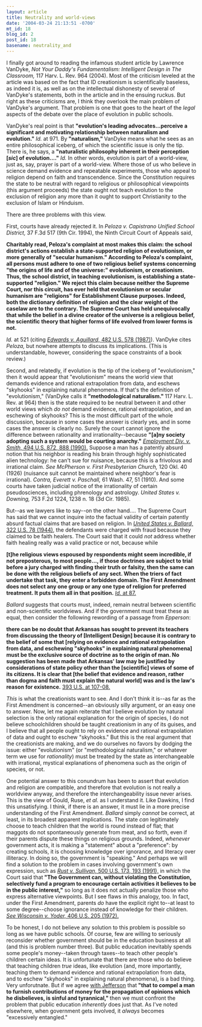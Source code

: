 ```yaml
---
layout: article
title: Neutrality and world-views
date: '2004-03-24 21:13:51 -0700'
mt_id: 18
blog_id: 2
post_id: 18
basename: neutrality_and
---
```

I finally got around to reading the infamous student article by Lawrence VanDyke, <i>Not Your Daddy's Fundamentalism: Intelligent Design in The Classroom,</i> 117 Harv. L. Rev. 964 (2004). Most of the criticism leveled at the article was based on the fact that ID creationism is scientifically baseless, as indeed it is, as well as on the intellectual dishonesty of several of VanDyke's statements, both in the article and in the ensuing ruckus. But right as these criticisms are, I think they overlook the main problem of VanDyke's argument. That problem is one that goes to the heart of the <i>legal</i> aspects of the debate over the place of evolution in public schools.

<!--more-->

VanDyke's real point is that <b>"evolution's leading advocates...perceive a significant and motivating relationship between naturalism and evolution." </b><i>Id.</i> at 971. By<b> "naturalism," </b>VanDyke means what he sees as an entire philosophical iceberg, of which the scientific issue is only the tip. There is, he says, a <b>"naturalistic philosophy inherent in their perception [<i>sic</i>] of evolution...." </b><i>Id.</i> In other words, evolution is part of a world-view, just as, say, prayer is part of a world-view. Where those of us who believe in science demand evidence and repeatable experiments, those who appeal to religion depend on faith and transcendence. Since the Constitution requires the state to be neutral with regard to religious or philosophical viewpoints (this argument proceeds) the state ought not teach evolution to the exclusion of religion any more than it ought to support Christianity to the exclusion of Islam or Hinduism.
 
There are three problems with this view. 
 
First, courts have already rejected it. In <i>Peloza v. Capistrano Unified School District,</i> 37 F.3d 517 (9th Cir. 1994), the Ninth Circuit Court of Appeals said, <b>

Charitably read, Peloza's complaint at most makes this claim: the school district's actions establish a state-supported religion of evolutionism, or more generally of "secular humanism." According to Peloza's complaint, all persons must adhere to one of two religious belief systems concerning "the origins of life and of the universe:" evolutionism, or creationism. Thus, the school district, in teaching evolutionism, is establishing a state-supported "religion." We reject this claim because neither the Supreme Court, nor this circuit, has ever held that evolutionism or secular humanism are "religions" for Establishment Clause purposes. Indeed, both the dictionary definition of religion and the clear weight of the caselaw are to the contrary. The Supreme Court has held unequivocally that while the belief in a divine creator of the universe is a religious belief, the scientific theory that higher forms of life evolved from lower forms is not.</b>

<i>Id.</i> at 521 (citing <i><a href="http://caselaw.lp.findlaw.com/scripts/getcase.pl?navby=case&court=us&vol=482&page=578">Edwards v. Aguillard,</i> 482 U.S. 578 (1987)</a>). VanDyke cites <i>Peloza,</i> but nowhere attempts to discuss its implications. (This is understandable, however, considering the space constraints of a book review.)
 
Second, and relatedly, if evolution is the tip of the iceberg of "evolutionism," then it would appear that "evolutionism" means the world view that demands evidence and rational extrapolation from data, and eschews "skyhooks" in explaining natural phenomena. If that's the definition of "evolutionism," (VanDyke calls it <b>"methodological naturalism." </b>117 Harv. L. Rev. at 964) then is the state required to be neutral between it and other world views which <i>do not</i> demand evidence, rational extrapolation, and an eschewing of skyhooks? This is the most difficult part of the whole discussion, because in some cases the answer is clearly yes, and in some cases the answer is clearly no. Surely the court cannot ignore the difference between rationality and irrationality--because <b>"[a]ny society adopting such a system would be courting anarchy."</b> <i> <a href="http://caselaw.lp.findlaw.com/scripts/getcase.pl?court=us&vol=494&invol=872#888">Employment Div. v. Smith,</i> 494 U.S. 872, 888 (1990).</a> Suppose a man has a patently absurd notion that his neighbor is reading his brain through highly sophisticated alien technology: he can't sue for nuisance, because this is a frivolous and irrational claim. <i>See McPherson v. First Presbyterian Church,</i> 120 Okl. 40 (1926) (nuisance suit cannot be maintained where neighbor's fear is irrational). <i>Contra, Everett v. Paschall,</i> 61 Wash. 47, 51 (1910). And some courts have taken judicial notice of the irrationality of certain pseudosciences, including phrenology and astrology. <i>United States v. Downing,</i> 753 F.2d 1224, 1238 n. 18 (3d Cir. 1985).
 
But--as we lawyers like to say--on the other hand.... The Supreme Court has said that we cannot inquire into the factual validity of certain patently absurd factual claims that are based on religion. In <i><a href="http://caselaw.lp.findlaw.com/scripts/getcase.pl?navby=case&court=us&vol=322&page=78">United States v. Ballard,</i> 322 U.S. 78 (1944)</a>, the defendants were charged with fraud because they claimed to be faith healers. The Court said that it could <i>not</i> address whether faith healing really was a valid practice or not, because while 

<b>[t]he religious views espoused by respondents might seem incredible, if not preposterous, to most people..., if those doctrines are subject to trial before a jury charged with finding their truth or falsity, then the same can be done with the religious beliefs of any sect. When the triers of fact undertake that task, they enter a forbidden domain. The First Amendment does not select any one group or any one type of religion for preferred treatment. It puts them all in that position.</b><i> <a href="http://caselaw.lp.findlaw.com/scripts/getcase.pl?navby=case&court=us&vol=322&page=78#87">Id.</i> at 87.</a>
 
<i>Ballard</i> suggests that courts must, indeed, remain neutral between scientific and non-scientific worldviews. And if the government must treat these as equal, then consider the following rewording of a passage from <i>Epperson</i>: 

<b>there can be no doubt that Arkansas has sought to prevent its teachers from discussing the theory of [Intelligent Design] because it is contrary to the belief of some that [relying on evidence and rational extrapolation from data, and eschewing "skyhooks" in explaining natural phenomena] must be the exclusive source of doctrine as to the origin of man. No suggestion has been made that Arkansas' law may be justified by considerations of state policy other than the [scientific] views of some of its citizens. It is clear that [the belief that evidence and reason, rather than dogma and faith must explain the natural world] was and is the law's reason for existence.</b> <a href="http://caselaw.lp.findlaw.com/scripts/getcase.pl?navby=case&court=us&vol=393&page=108#108">393 U.S. at 107-08.</a> 

<i>This</i> is what the creationists want to see. And I don't think it is--as far as the First Amendment is concerned--an obviously silly argument, or an easy one to answer. Now, let me again reiterate that I believe evolution by natural selection is the only rational explanation for the origin of species, I do not believe schoolchildren should be taught creationism in any of its guises, and I believe that all people ought to rely on evidence and rational extrapolation of data and ought to eschew "skyhooks." But this is the real argument that the creationists are making, and we do ourselves no favors by dodging the issue: either "evolutionism" (or "methodological naturalism," or whatever term we use for <i>rationality</i>) must be treated by the state as interchangeable with irrational, mystical explanations of phenomena such as the origin of species, or not. 
 
One potential answer to this conundrum has been to assert that evolution and religion are compatible, and therefore that evolution is not really a worldview anyway, and therefore the interchangeability issue never arises. This is the view of Gould, Ruse, <i>et al.</i> as I understand it. Like Dawkins, I find this unsatisfying. I think, if there is an answer, it must lie in a more precise understanding of the First Amendment. <i>Ballard</i> simply <i>cannot</i> be correct, at least, in its broadest apparent implications. The state <i>can</i> legitimately choose to teach children that the world is round instead of flat; that maggots do not spontaneously generate from meat, and so forth, even if their parents dispute these things on religious grounds. Indeed, <i>whenever </i>government acts, it is making a "statement" about a "preference": by creating schools, it is choosing knowledge over ignorance, and literacy over illiteracy. In doing so, the government is "speaking." And perhaps we will find a solution to the problem in cases involving government's own expression, such as <i><a href="http://caselaw.lp.findlaw.com/scripts/getcase.pl?court=us&vol=500&invol=173#193">Rust v. Sullivan,</i> 500 U.S. 173, 193 (1991),</a> in which the Court said that<b> "The Government can, without violating the Constitution, selectively fund a program to encourage certain activities it believes to be in the public interest,"</b> so long as it does not actually penalize those who express alternative viewpoints. But I see flaws in this analogy, too. In fact, under the First Amendment, parents <i>do </i>have the explicit right to--at least to some degree--choose ignorance instead of knowledge for their children. <i><a href="http://caselaw.lp.findlaw.com/scripts/getcase.pl?court=us&vol=406&invol=206">See Wisconsin v. Yoder,</i> 406 U.S. 205 (1972).</a>
 
To be honest, I do not believe any solution to this problem is possible so long as we have public schools. Of course, few are willing to seriously reconsider whether government should be in the education business at all (and this is problem number three). But public education inevitably spends some people's money--taken through taxes--to teach other people's children certain ideas. It is unfortunate that there are those who do believe that teaching children <i>true </i>ideas, like evolution (and, more importantly, teaching them to demand evidence and rational extrapolation from data, and to eschew "skyhooks" in explaining natural phenomena), is a bad thing. Very unforutnate. But if we agree <a href="http://www.pbs.org/jefferson/archives/documents/ih195802.htm">with Jefferson</a> that<b> "that to compel a man to furnish contributions of money for the propagation of opinions which he disbelieves, is sinful and tyrannical," </b>then we must confront the problem that public education <i>inherently </i>does just that. As I've noted elsewhere, when government gets involved, it <i>always </i>becomes "excessively entangled."
